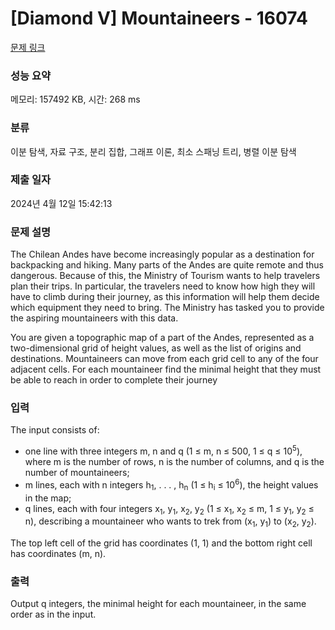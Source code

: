 # [Diamond V] Mountaineers - 16074 

[문제 링크](https://www.acmicpc.net/problem/16074) 

### 성능 요약

메모리: 157492 KB, 시간: 268 ms

### 분류

이분 탐색, 자료 구조, 분리 집합, 그래프 이론, 최소 스패닝 트리, 병렬 이분 탐색

### 제출 일자

2024년 4월 12일 15:42:13

### 문제 설명

<p>The Chilean Andes have become increasingly popular as a destination for backpacking and hiking. Many parts of the Andes are quite remote and thus dangerous. Because of this, the Ministry of Tourism wants to help travelers plan their trips. In particular, the travelers need to know how high they will have to climb during their journey, as this information will help them decide which equipment they need to bring. The Ministry has tasked you to provide the aspiring mountaineers with this data.</p>

<p>You are given a topographic map of a part of the Andes, represented as a two-dimensional grid of height values, as well as the list of origins and destinations. Mountaineers can move from each grid cell to any of the four adjacent cells. For each mountaineer find the minimal height that they must be able to reach in order to complete their journey</p>

### 입력 

 <p>The input consists of:</p>

<ul>
	<li>one line with three integers m, n and q (1 ≤ m, n ≤ 500, 1 ≤ q ≤ 10<sup>5</sup>), where m is the number of rows, n is the number of columns, and q is the number of mountaineers;</li>
	<li>m lines, each with n integers h<sub>1</sub>, . . . , h<sub>n</sub> (1 ≤ h<sub>i</sub> ≤ 10<sup>6</sup>), the height values in the map;</li>
	<li>q lines, each with four integers x<sub>1</sub>, y<sub>1</sub>, x<sub>2</sub>, y<sub>2</sub> (1 ≤ x<sub>1</sub>, x<sub>2</sub> ≤ m, 1 ≤ y<sub>1</sub>, y<sub>2</sub> ≤ n), describing a mountaineer who wants to trek from (x<sub>1</sub>, y<sub>1</sub>) to (x<sub>2</sub>, y<sub>2</sub>).</li>
</ul>

<p>The top left cell of the grid has coordinates (1, 1) and the bottom right cell has coordinates (m, n).</p>

### 출력 

 <p>Output q integers, the minimal height for each mountaineer, in the same order as in the input.</p>

